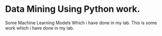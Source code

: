 # Data Mining Using Python work.
Some Machine Learning Models Which i have done in my lab.
This is some work which i have done in my lab.
